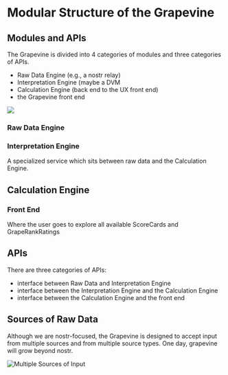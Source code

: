 # Modular Structure of the Grapevine

## Modules and APIs

The Grapevine is divided into 4 categories of modules and three categories of APIs.
- Raw Data Engine (e.g., a nostr relay)
- Interpretation Engine (maybe a DVM
- Calculation Engine (back end to the UX front end)
- the Grapevine front end

![](https://i.nostr.build/CZpJxmS3xUrmdYg1.png)

### Raw Data Engine

### Interpretation Engine

A specialized service which sits between raw data and the Calculation Engine. 

## Calculation Engine

### Front End

Where the user goes to explore all available ScoreCards and GrapeRankRatings

## APIs

There are three categories of APIs:
- interface between Raw Data and Interpretation Engine
- interface between the Interpretation Engine and the Calculation Engine
- interface between the Calculation Engine and the front end

## Sources of Raw Data

Although we are nostr-focused, the Grapevine is designed to accept input from multiple sources and from multiple source types. One day, grapevine will grow beyond nostr.

![Multiple Sources of Input](https://i.nostr.build/TtZ2ByM3KJsyL17r.png)
